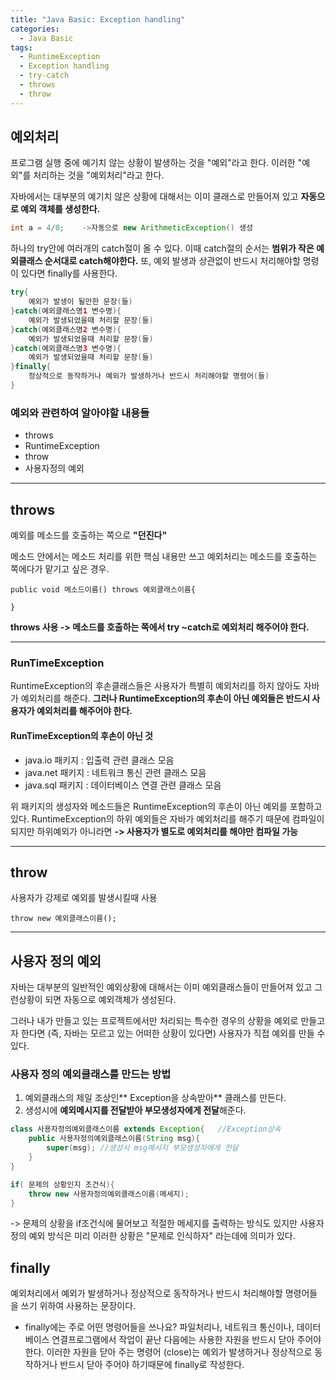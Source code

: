 ```yaml
---
title: "Java Basic: Exception handling"
categories:
  - Java Basic
tags:
  - RuntimeException
  - Exception handling
  - try-catch
  - throws
  - throw
---
```


## 예외처리
프로그램 실행 중에 예기치 않는 상황이 발생하는 것을 "예외"라고 한다.
이러한 "예외"를 처리하는 것을 "예외처리"라고 한다.

자바에서는 대부분의 예기치 않은 상황에 대해서는 
이미 클래스로 만들어져 있고
**자동으로 예외 객체를 생성한다.**

```java
int a = 4/0;	->자동으로 new ArithmeticException() 생성
```
하나의 try안에 여러개의 catch절이 올 수 있다.
이때 catch절의 순서는 **범위가 작은 예외클래스 순서대로 catch해야한다.**
또, 예외 발생과 상관없이 반드시 처리해야할 명령이 있다면
finally를 사용한다.

```java
try{
	예외가 발생이 될만한 문장(들)
}catch(예외클래스명1 변수명){
	예외가 발생되었을때 처리할 문장(들)
}catch(예외클래스명2 변수명){
	예외가 발생되었을때 처리할 문장(들)
}catch(예외클래스명3 변수명){
	예외가 발생되었을때 처리할 문장(들)
}finally{
	정상적으로 동작하거나 예외가 발생하거나 반드시 처리해야할 명령어(들)
}
```
### 예외와 관련하여 알아야할 내용들
- throws
- RuntimeException
- throw
- 사용자정의 예외

---
## throws
예외를 메소드를 호출하는 쪽으로 **"던진다"**

메소드 안에서는 
메소드 처리를 위한 핵심 내용만 쓰고
예외처리는 메소드를 호출하는 쪽에다가 맡기고 싶은 경우.
```
public void 메소드이름() throws 예외클래스이름{

}
```
**throws 사용 
-> 메소드를 호출하는 쪽에서 try ~catch로 예외처리 해주어야 한다.**

---
### RunTimeException
RuntimeException의 후손클래스들은
사용자가 특별히 예외처리를 하지 않아도 자바가 예외처리를 해준다.
**그러나 RuntimeException의 후손이 아닌 예외들은
반드시 사용자가 예외처리를 해주어야 한다.**

#### RunTimeException의 후손이 아닌 것

* java.io 패키지 : 입출력 관련 클래스 모음
* java.net 패키지 : 네트워크 통신 관련 클래스 모음
* java.sql 패키지 : 데이터베이스 연결 관련 클래스 모음

위 패키지의 생성자와 메소드들은 RuntimeException의 후손이 아닌 예외를
포함하고 있다. RuntimeException의 하위 예외들은 자바가 예외처리를 해주기 때문에
컴파일이 되지만 하위예외가 아니라면 
**-> 사용자가 별도로 예외처리를 해야만 컴파일 가능**

---

## throw
사용자가 강제로 예외를 발생시킬때 사용

`throw new 예외클래스이름();`

---
## 사용자 정의 예외

자바는 대부분의 일반적인 예외상황에 대해서는 이미 
예외클래스들이 만들어져 있고
그런상황이 되면 자동으로 예외객체가 생성된다.

그러나 내가 만들고 있는 프로젝트에서만 처리되는
특수한 경우의 상황을 예외로 만들고자 한다면
(즉, 자바는 모르고 있는 어떠한 상황이 있다면)
사용자가 직접 예외를 만들 수 있다.

### 사용자 정의 예외클래스를 만드는 방법 
1. 예외클래스의 제일 조상인** Exception을 상속받아** 클래스를 만든다.
2. 생성시에 **예외메시지를 전달받아 부모생성자에게 전달**해준다.

```java
class 사용자정의예외클래스이름 extends Exception{	//Exception상속
	public 사용자정의예외클래스이름(String msg){	
		super(msg);	//생성시 msg메시지 부모생성자에게 전달
	}
}
```
```java
if( 문제의 상황인지 조건식){
	throw new 사용자정의예외클래스이름(메세지);
}
```
-> 문제의 상황을 if조건식에 물어보고 적절한 메세지를 출력하는 방식도 있지만
사용자 정의 예외 방식은 미리 이러한 상황은 "문제로 인식하자" 라는데에 의미가 있다.

## finally
예외처리에서 예외가 발생하거나 정상적으로 동작하거나 반드시 처리해야할 명령어들을 쓰기 위하여 사용하는 문장이다.
		 
- finally에는 주로 어떤 명령어들을 쓰나요?
파일처리나, 네트워크 통신이나, 데이터베이스 연결프로그램에서 작업이 끝난 다음에는 
사용한 자원을 반드시 닫아 주어야 한다.
이러한 자원을 닫아 주는 명령어 (close)는 
예외가 발생하거나 정상적으로 동작하거나 반드시 닫아 주어야 하기때문에 
finally로 작성한다.

